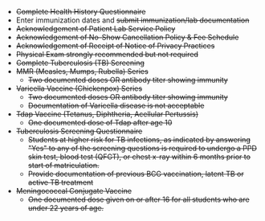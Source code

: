- ~~Complete Health History Questionnaire~~
- Enter immunization dates and ~~submit immunization/lab documentation~~
- ~~Acknowledgement of Patient Lab Service Policy~~
- ~~Acknowledgement of No-Show Cancellation Policy & Fee Schedule~~
- ~~Acknowledgement of Receipt of Notice of Privacy Practices~~
- ~~Physical Exam﻿ strongly recommended but not required~~
- ~~Complete Tuberculosis (TB) Screening~~
- ~~MMR (Measles, Mumps, Rubella) Series~~
	- ~~Two documented doses OR antibody titer showing immunity~~ 
- ~~Varicella Vaccine (Chickenpox) Series~~
	- ~~Two documented doses OR antibody titer showing immunity~~ 
	- ~~Documentation of Varicella disease is not acceptable~~
- ~~Tdap Vaccine (Tetanus, Diphtheria, Acellular Pertussis)~~
	- ~~One documented dose of Tdap after age 10~~
- ~~Tuberculosis Screening Questionnaire~~
	- ~~Students at higher risk for TB infections, as indicated by answering "Yes" to any of the screening questions is required to undergo a PPD skin test, blood test (QFGT), or chest x-ray within 6 months prior to start of matriculation.~~
	- ~~Provide documentation of previous BCG vaccination, latent TB or active TB treatment~~
- ~~Meningococcal Conjugate Vaccine~~
	- ~~One documented dose given on or after 16 for all students who are under 22 years of age.~~